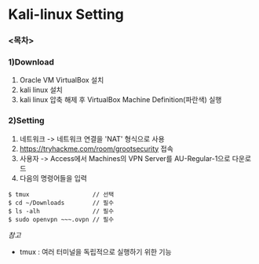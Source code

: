 # Kali-linux Setting

### <목차> ###

### 1)Download

  1. Oracle VM VirtualBox 설치
  2. kali linux 설치
  3. kali linux 압축 해제 후 VirtualBox Machine Definition(파란색) 실행


### 2)Setting

   1. 네트워크 -> 네트워크 연결을 'NAT' 형식으로 사용
   2. https://tryhackme.com/room/grootsecurity 접속
   3. 사용자 -> Access에서 Machines의 VPN Server를 AU-Regular-1으로 다운로드
   4. 다음의 명령어들을 입력


```
$ tmux                  // 선택
$ cd ~/Downloads        // 필수
$ ls -alh               // 필수
$ sudo openvpn ~~~.ovpn // 필수
```

  *참고*
  - tmux : 여러 터미널을 독립적으로 실행하기 위한 기능 
